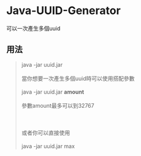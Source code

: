 # Java-UUID-Generator
可以一次產生多個uuid
## 用法
>java -jar uuid.jar
<br></br>當你想要一次產生多個uuid時可以使用搭配參數<br></br>
>java -jar uuid.jar **amount**
<br></br>參數amount最多可以到32767<br></br>
<br></br>或者你可以直接使用<br></br>
>java -jar uuid.jar max
